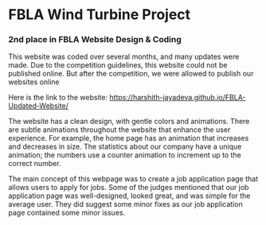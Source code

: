 # FBLA Wind Turbine Project
### 2nd place in FBLA Website Design & Coding

This website was coded over several months, and many updates were made.
Due to the competition guidelines, this website could not be published online.
But after the competition, we were allowed to publish our websites online

Here is the link to the website: https://harshith-jayadeva.github.io/FBLA-Updated-Website/

The website has a clean design, with gentle colors and animations. There are subtle animations throughout the website that enhance the user experience. For example, the home page has an animation that increases and decreases in size.  The statistics about our company have a unique animation; the numbers use a counter animation to increment up to the correct number. 

The main concept of this webpage was to create a job application page that allows users to apply for jobs. Some of the judges mentioned that our job application page was well-designed, looked great, and was simple for the average user. They did suggest some minor fixes as our job application page contained some minor issues. 




